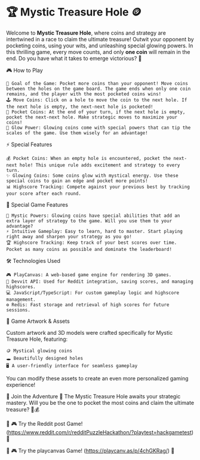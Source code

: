 # 🏆 **Mystic Treasure Hole** 🪙  

Welcome to **Mystic Treasure Hole**, where coins and strategy are intertwined in a race to claim the ultimate treasure! Outwit your opponent by pocketing coins, using your wits, and unleashing special glowing powers. In this thrilling game, every move counts, and only **one coin** will remain in the end. Do you have what it takes to emerge victorious? 🏅


🎮 How to Play

    🎯 Goal of the Game: Pocket more coins than your opponent! Move coins between the holes on the game board. The game ends when only one coin remains, and the player with the most pocketed coins wins!
    🕹️ Move Coins: Click on a hole to move the coin to the next hole. If the next hole is empty, the next-next hole is pocketed!
    💸 Pocket Coins: At the end of your turn, if the next hole is empty, pocket the next-next hole. Make strategic moves to maximize your coins!
    🔮 Glow Power: Glowing coins come with special powers that can tip the scales of the game. Use them wisely for an advantage!

⚡ Special Features

    💰 Pocket Coins: When an empty hole is encountered, pocket the next-next hole! This unique rule adds excitement and strategy to every turn.
    ✨ Glowing Coins: Some coins glow with mystical energy. Use these special coins to gain an edge and pocket more points!
    📊 Highscore Tracking: Compete against your previous best by tracking your score after each round.

🔑 Special Game Features

    🌟 Mystic Powers: Glowing coins have special abilities that add an extra layer of strategy to the game. Will you use them to your advantage?
    ⚡ Intuitive Gameplay: Easy to learn, hard to master. Start playing right away and sharpen your strategy as you go!
    🏆 Highscore Tracking: Keep track of your best scores over time. Pocket as many coins as possible and dominate the leaderboard!

🛠️ Technologies Used

    🎮 PlayCanvas: A web-based game engine for rendering 3D games.
    🔧 Devvit API: Used for Reddit integration, saving scores, and managing highscores.
    💻 JavaScript/TypeScript: For custom gameplay logic and highscore management.
    ⚙️ Redis: Fast storage and retrieval of high scores for future sessions.

🎨 Game Artwork & Assets

Custom artwork and 3D models were crafted specifically for Mystic Treasure Hole, featuring:

    🪙 Mystical glowing coins
    🕳️ Beautifully designed holes
    🖥️ A user-friendly interface for seamless gameplay

You can modify these assets to create an even more personalized gaming experience!

🌟 Join the Adventure 🌟
The Mystic Treasure Hole awaits your strategic mastery. Will you be the one to pocket the most coins and claim the ultimate treasure? 🏅💰

🔗 🎮 Try the Reddit post Game! (https://www.reddit.com/r/redditPuzzleHackathon/?playtest=hackgametest) 🚀

🔗 🎮 Try the playcanvas Game! (https://playcanv.as/p/4chGKRag/) 🚀